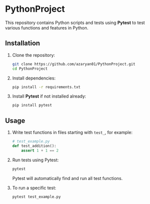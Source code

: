 # PythonProject

This repository contains Python scripts and tests using **Pytest** to test various functions and features in Python.

## Installation

1. Clone the repository:
    ```bash
    git clone https://github.com/azaryan01/PythonProject.git
    cd PythonProject
    ```

2. Install dependencies:
    ```bash
    pip install -r requirements.txt
    ```

3. Install **Pytest** if not installed already:
    ```bash
    pip install pytest
    ```

## Usage

1. Write test functions in files starting with `test_`, for example:
    ```python
    # test_example.py
    def test_addition():
        assert 1 + 1 == 2
    ```

2. Run tests using Pytest:
    ```bash
    pytest
    ```

   Pytest will automatically find and run all test functions.

3. To run a specific test:
    ```bash
    pytest test_example.py
    ```
